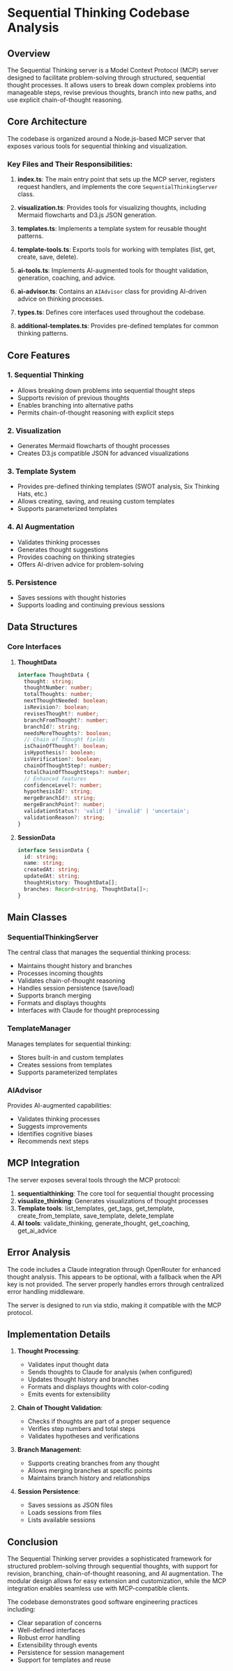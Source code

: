 # Sequential Thinking Codebase Analysis

## Overview

The Sequential Thinking server is a Model Context Protocol (MCP) server designed to facilitate problem-solving through structured, sequential thought processes. It allows users to break down complex problems into manageable steps, revise previous thoughts, branch into new paths, and use explicit chain-of-thought reasoning.

## Core Architecture

The codebase is organized around a Node.js-based MCP server that exposes various tools for sequential thinking and visualization.

### Key Files and Their Responsibilities:

1. **index.ts**: The main entry point that sets up the MCP server, registers request handlers, and implements the core `SequentialThinkingServer` class.

2. **visualization.ts**: Provides tools for visualizing thoughts, including Mermaid flowcharts and D3.js JSON generation.

3. **templates.ts**: Implements a template system for reusable thought patterns.

4. **template-tools.ts**: Exports tools for working with templates (list, get, create, save, delete).

5. **ai-tools.ts**: Implements AI-augmented tools for thought validation, generation, coaching, and advice.

6. **ai-advisor.ts**: Contains an `AIAdvisor` class for providing AI-driven advice on thinking processes.

7. **types.ts**: Defines core interfaces used throughout the codebase.

8. **additional-templates.ts**: Provides pre-defined templates for common thinking patterns.

## Core Features

### 1. Sequential Thinking
- Allows breaking down problems into sequential thought steps
- Supports revision of previous thoughts
- Enables branching into alternative paths
- Permits chain-of-thought reasoning with explicit steps

### 2. Visualization
- Generates Mermaid flowcharts of thought processes
- Creates D3.js compatible JSON for advanced visualizations

### 3. Template System
- Provides pre-defined thinking templates (SWOT analysis, Six Thinking Hats, etc.)
- Allows creating, saving, and reusing custom templates
- Supports parameterized templates

### 4. AI Augmentation
- Validates thinking processes
- Generates thought suggestions
- Provides coaching on thinking strategies
- Offers AI-driven advice for problem-solving

### 5. Persistence
- Saves sessions with thought histories
- Supports loading and continuing previous sessions

## Data Structures

### Core Interfaces

1. **ThoughtData**
   ```typescript
   interface ThoughtData {
     thought: string;
     thoughtNumber: number;
     totalThoughts: number;
     nextThoughtNeeded: boolean;
     isRevision?: boolean;
     revisesThought?: number;
     branchFromThought?: number;
     branchId?: string;
     needsMoreThoughts?: boolean;
     // Chain of Thought fields
     isChainOfThought?: boolean;
     isHypothesis?: boolean;
     isVerification?: boolean;
     chainOfThoughtStep?: number;
     totalChainOfThoughtSteps?: number;
     // Enhanced features
     confidenceLevel?: number;
     hypothesisId?: string;
     mergeBranchId?: string;
     mergeBranchPoint?: number;
     validationStatus?: 'valid' | 'invalid' | 'uncertain';
     validationReason?: string;
   }
   ```

2. **SessionData**
   ```typescript
   interface SessionData {
     id: string;
     name: string;
     createdAt: string;
     updatedAt: string;
     thoughtHistory: ThoughtData[];
     branches: Record<string, ThoughtData[]>;
   }
   ```

## Main Classes

### SequentialThinkingServer

The central class that manages the sequential thinking process:

- Maintains thought history and branches
- Processes incoming thoughts
- Validates chain-of-thought reasoning
- Handles session persistence (save/load)
- Supports branch merging
- Formats and displays thoughts
- Interfaces with Claude for thought preprocessing

### TemplateManager

Manages templates for sequential thinking:

- Stores built-in and custom templates
- Creates sessions from templates
- Supports parameterized templates

### AIAdvisor

Provides AI-augmented capabilities:

- Validates thinking processes
- Suggests improvements
- Identifies cognitive biases
- Recommends next steps

## MCP Integration

The server exposes several tools through the MCP protocol:

1. **sequentialthinking**: The core tool for sequential thought processing
2. **visualize_thinking**: Generates visualizations of thought processes
3. **Template tools**: list_templates, get_tags, get_template, create_from_template, save_template, delete_template
4. **AI tools**: validate_thinking, generate_thought, get_coaching, get_ai_advice

## Error Analysis

The code includes a Claude integration through OpenRouter for enhanced thought analysis. This appears to be optional, with a fallback when the API key is not provided. The server properly handles errors through centralized error handling middleware.

The server is designed to run via stdio, making it compatible with the MCP protocol.

## Implementation Details

1. **Thought Processing**:
   - Validates input thought data
   - Sends thoughts to Claude for analysis (when configured)
   - Updates thought history and branches
   - Formats and displays thoughts with color-coding
   - Emits events for extensibility

2. **Chain of Thought Validation**:
   - Checks if thoughts are part of a proper sequence
   - Verifies step numbers and total steps
   - Validates hypotheses and verifications

3. **Branch Management**:
   - Supports creating branches from any thought
   - Allows merging branches at specific points
   - Maintains branch history and relationships

4. **Session Persistence**:
   - Saves sessions as JSON files
   - Loads sessions from files
   - Lists available sessions

## Conclusion

The Sequential Thinking server provides a sophisticated framework for structured problem-solving through sequential thoughts, with support for revision, branching, chain-of-thought reasoning, and AI augmentation. The modular design allows for easy extension and customization, while the MCP integration enables seamless use with MCP-compatible clients.

The codebase demonstrates good software engineering practices including:
- Clear separation of concerns
- Well-defined interfaces
- Robust error handling
- Extensibility through events
- Persistence for session management
- Support for templates and reuse
